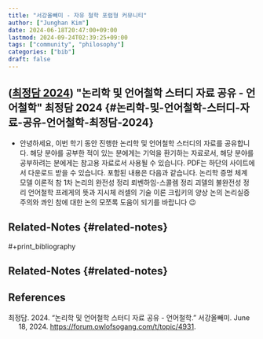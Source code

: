 ```yaml
---
title: "서강올빼미 - 자유 철학 포럼형 커뮤니티"
author: ["Junghan Kim"]
date: 2024-06-18T20:47:00+09:00
lastmod: 2024-09-24T02:39:25+09:00
tags: ["community", "philosophy"]
categories: ["bib"]
draft: false
---
```


<!--more-->


## (<a href="#citeproc_bib_item_1">최정담 2024</a>) "논리학 및 언어철학 스터디 자료 공유 - 언어철학" 최정담 2024 {#논리학-및-언어철학-스터디-자료-공유-언어철학-최정담-2024}

-   안녕하세요, 이번 학기 동안 진행한 논리학 및 언어철학 스터디의 자료를 공유합니다. 해당 분야를 공부한 적이 있는 분에게는 기억을 환기하는 자료로서, 해당 분야를 공부하려는 분에게는 참고용 자료로서 사용될 수 있습니다. PDF는 하단의 사이트에서 다운로드 받을 수 있습니다. 포함된 내용은 다음과 같습니다. 논리학 증명 체계 모델 이론적 참 1차 논리의 완전성 정리 뢰벤하임-스콜렘 정리 괴델의 불완전성 정리 언어철학 프레게의 뜻과 지시체 러셀의 기술 이론 크립키의 양상 논의 논리실증주의와 콰인 참에 대한 논의 모쪼록 도움이 되기를 바랍니다 😉


## Related-Notes {#related-notes}

\#+print_bibliography


## Related-Notes {#related-notes}

## References

<style>.csl-entry{text-indent: -1.5em; margin-left: 1.5em;}</style><div class="csl-bib-body">
  <div class="csl-entry"><a id="citeproc_bib_item_1"></a>최정담. 2024. “논리학 및 언어철학 스터디 자료 공유 - 언어철학.” 서강올빼미. June 18, 2024. <a href="https://forum.owlofsogang.com/t/topic/4931">https://forum.owlofsogang.com/t/topic/4931</a>.</div>
</div>
